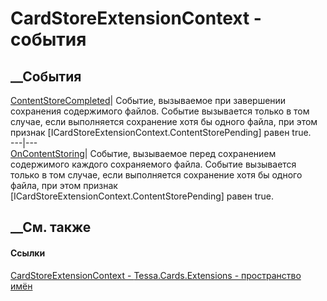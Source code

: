 # CardStoreExtensionContext - события
##  __События
[ContentStoreCompleted](E_Tessa_Cards_Extensions_CardStoreExtensionContext_ContentStoreCompleted.htm)|
Событие, вызываемое при завершении сохранения содержимого файлов. Событие
вызывается только в том случае, если выполняется сохранение хотя бы одного
файла, при этом признак [ICardStoreExtensionContext.ContentStorePending] равен
true.  
---|---  
[OnContentStoring](E_Tessa_Cards_Extensions_CardStoreExtensionContext_OnContentStoring.htm)|
Событие, вызываемое перед сохранением содержимого каждого сохраняемого файла.
Событие вызывается только в том случае, если выполняется сохранение хотя бы
одного файла, при этом признак
[ICardStoreExtensionContext.ContentStorePending] равен true.  
## __См. также
#### Ссылки
[CardStoreExtensionContext -
](T_Tessa_Cards_Extensions_CardStoreExtensionContext.htm)
[Tessa.Cards.Extensions - пространство имён](N_Tessa_Cards_Extensions.htm)
